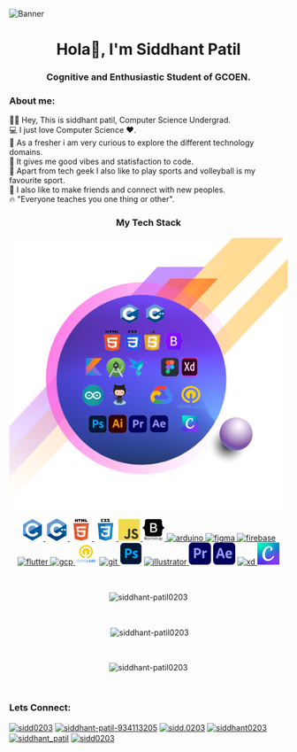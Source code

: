 ![Banner](https://github.com/Siddhant-Patil0203/Siddhant-Patil0203/assets/77800620/19268098-4dad-4540-bc69-b30caae16669)

<h1 align="center">Hola👋, I'm Siddhant Patil</h1>
<h3 align="center">Cognitive and Enthusiastic Student of GCOEN.</h3>

<h3>About me:</h3>

<p>
👨‍🎓 Hey, This is siddhant patil,  Computer Science Undergrad.<br> 
💻 I just love Computer Science ❤️.<br>
🤔 As a fresher i am very curious to explore the different technology domains.<br>
🥰 It gives me good vibes and statisfaction to code.<br>
🏐 Apart from tech geek I also like to play sports and volleyball is my favourite sport.<br>
🙂 I also like to make friends and connect with new peoples. <br>
🔥  "Everyone teaches you one thing or other".<br>
</p><div>



<h3 align="center">My Tech Stack</h3>

<p align="center"><img src="https://github.com/Siddhant-Patil0203/Siddhant-Patil0203/blob/92dbb84abea9ff35d5b281c61de0cea2db908fd6/Tech%20stack.png"></p>

<p align="center"> 
  <a href="https://www.cprogramming.com/" target="_blank"> <img src="https://raw.githubusercontent.com/devicons/devicon/master/icons/c/c-original.svg" alt="c" width="40" height="40"/> </a>
  <a href="https://www.w3schools.com/cpp/" target="_blank"> <img src="https://raw.githubusercontent.com/devicons/devicon/master/icons/cplusplus/cplusplus-original.svg" alt="cplusplus" width="40" height="40"/> </a>
  <a href="https://www.w3.org/html/" target="_blank"> <img src="https://raw.githubusercontent.com/devicons/devicon/master/icons/html5/html5-original-wordmark.svg" alt="html5" width="40" height="40"/> </a>
  <a href="https://www.w3schools.com/css/" target="_blank"> <img src="https://raw.githubusercontent.com/devicons/devicon/master/icons/css3/css3-original-wordmark.svg" alt="css3" width="40" height="40"/> </a>
  <a href="https://developer.mozilla.org/en-US/docs/Web/JavaScript" target="_blank"> <img src="https://raw.githubusercontent.com/devicons/devicon/master/icons/javascript/javascript-original.svg" alt="javascript" width="40" height="40"/> </a>
  <a href="https://getbootstrap.com" target="_blank"> <img src="https://raw.githubusercontent.com/devicons/devicon/master/icons/bootstrap/bootstrap-plain-wordmark.svg" alt="bootstrap" width="40" height="40"/> </a>
  <a href="https://www.arduino.cc/" target="_blank"> <img src="https://cdn.worldvectorlogo.com/logos/arduino-1.svg" alt="arduino" width="40" height="40"/> </a>
  <a href="https://www.figma.com/" target="_blank"> <img src="https://www.vectorlogo.zone/logos/figma/figma-icon.svg" alt="figma" width="40" height="40"/> </a>
  <a href="https://firebase.google.com/" target="_blank"> <img src="https://www.vectorlogo.zone/logos/firebase/firebase-icon.svg" alt="firebase" width="40" height="40"/></a>
  <a href="https://flutter.dev" target="_blank"> <img src="https://www.vectorlogo.zone/logos/flutterio/flutterio-icon.svg" alt="flutter" width="40" height="40"/> </a>
  <a href="https://cloud.google.com" target="_blank"> <img src="https://www.vectorlogo.zone/logos/google_cloud/google_cloud-icon.svg" alt="gcp" width="40" height="40"/> </a>
  <img src="https://github.com/Siddhant-Patil0203/Siddhant-Patil0203/blob/a217055629dad73a764bc1b78fea4a4910ee2a16/16.png" width="40" height="40">
  <a href="https://git-scm.com/" target="_blank"> <img src="https://www.vectorlogo.zone/logos/git-scm/git-scm-icon.svg" alt="git" width="40" height="40"/> </a> 
  <a href="https://www.photoshop.com/en" target="_blank"><img src="https://github.com/Siddhant-Patil0203/Siddhant-Patil0203/blob/a217055629dad73a764bc1b78fea4a4910ee2a16/6.png" width="40" height="40"></a>
<a href="https://www.adobe.com/in/products/illustrator.html" target="_blank"> <img src="https://www.vectorlogo.zone/logos/adobe_illustrator/adobe_illustrator-icon.svg" alt="illustrator" width="40" height="40"/> </a>
<img src="https://github.com/Siddhant-Patil0203/Siddhant-Patil0203/blob/a217055629dad73a764bc1b78fea4a4910ee2a16/8.png" width="40" height="40">
<img src="https://github.com/Siddhant-Patil0203/Siddhant-Patil0203/blob/a217055629dad73a764bc1b78fea4a4910ee2a16/9.png" width="40" height="40">
  <a href="https://www.adobe.com/products/xd.html" target="_blank"> <img src="https://cdn.worldvectorlogo.com/logos/adobe-xd.svg" alt="xd" width="40" height="40"/> </a>
  <img src="https://github.com/Siddhant-Patil0203/Siddhant-Patil0203/blob/a217055629dad73a764bc1b78fea4a4910ee2a16/19.png" width="40" height="40">
</p>

<br>
<p align="center"><img align="center" src="https://github-readme-stats.vercel.app/api/top-langs?username=siddhant-patil0203&show_icons=true&theme=radical&count_private=true&hide=starslocale=en&layout=compact" alt="siddhant-patil0203" /></p>
<br>
<p align="center">&nbsp;<img align="center" src="https://github-readme-stats.vercel.app/api?username=siddhant-patil0203&show_icons=true&theme=radical&count_private=true&hide=starslocale=en" alt="siddhant-patil0203" /></p>
<br>
<p align="center"><img align="center" src="https://github-readme-streak-stats.herokuapp.com/?user=siddhant-patil0203&" alt="siddhant-patil0203" /></p>
<br>

<h3 align="left">Lets Connect:</h3>
<p align="left">
<a href="https://twitter.com/sidd0203" target="blank"><img align="center" src="https://raw.githubusercontent.com/rahuldkjain/github-profile-readme-generator/master/src/images/icons/Social/twitter.svg" alt="sidd0203" height="30" width="40" /></a>
<a href="https://linkedin.com/in/siddhant-patil-934113205" target="blank"><img align="center" src="https://raw.githubusercontent.com/rahuldkjain/github-profile-readme-generator/master/src/images/icons/Social/linked-in-alt.svg" alt="siddhant-patil-934113205" height="30" width="40" /></a>
<a href="https://instagram.com/sidd.0203" target="blank"><img align="center" src="https://raw.githubusercontent.com/rahuldkjain/github-profile-readme-generator/master/src/images/icons/Social/instagram.svg" alt="sidd.0203" height="30" width="40" /></a>
<a href="https://www.codechef.com/users/siddhant0203" target="blank"><img align="center" src="https://cdn.jsdelivr.net/npm/simple-icons@3.1.0/icons/codechef.svg" alt="siddhant0203" height="30" width="40" /></a>
<a href="https://www.hackerrank.com/siddhant_patil" target="blank"><img align="center" src="https://raw.githubusercontent.com/rahuldkjain/github-profile-readme-generator/master/src/images/icons/Social/hackerrank.svg" alt="siddhant_patil" height="30" width="40" /></a>
<a href="https://auth.geeksforgeeks.org/user/sidd0203" target="blank"><img align="center" src="https://raw.githubusercontent.com/rahuldkjain/github-profile-readme-generator/master/src/images/icons/Social/geeks-for-geeks.svg" alt="sidd0203" height="30" width="40" /></a>
</p>
